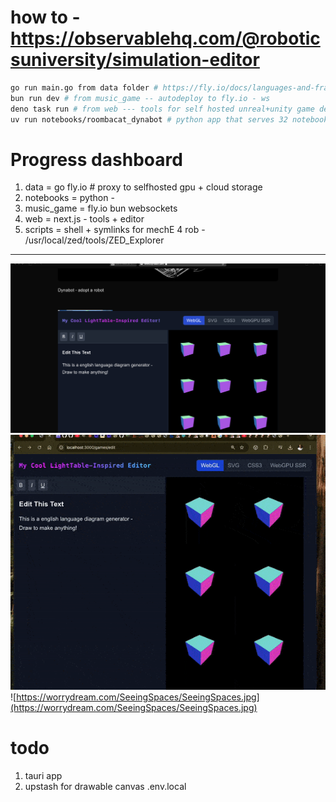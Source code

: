 # how to - https://observablehq.com/@roboticsuniversity/simulation-editor
```bash
go run main.go from data folder # https://fly.io/docs/languages-and-frameworks/golang/
bun run dev # from music_game -- autodeploy to fly.io - ws
deno task run # from web --- tools for self hosted unreal+unity game dev -> inits tauri apps $1
uv run notebooks/roombacat_dynabot # python app that serves 32 notebooks for (ML+SIM)
```
# Progress dashboard
1. data = go fly.io # proxy to selfhosted gpu + cloud storage
2. notebooks = python -
3. music_game = fly.io bun websockets
4. web = next.js - tools + editor
5. scripts = shell + symlinks for mechE 4 rob - /usr/local/zed/tools/ZED_Explorer
-----
![App Screenshot](https://github.com/adnanwahab/homelab/blob/main/web/public/screenshot_per_day.png)
![Infinite](https://github.com/adnanwahab/homelab/blob/main/web/public/Infinite.gif)
![https://worrydream.com/SeeingSpaces/SeeingSpaces.jpg](https://worrydream.com/SeeingSpaces/SeeingSpaces.jpg)


# todo
1. tauri app
2. upstash for drawable canvas
.env.local
